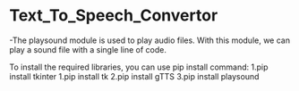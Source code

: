 # Text_To_Speech_Convertor

-The playsound module is used to play audio files. With this module, we can play a sound file with a single line of code.

To install the required libraries, you can use pip install command:
1.pip install tkinter
1.pip install tk
2.pip install gTTS
3.pip install playsound

